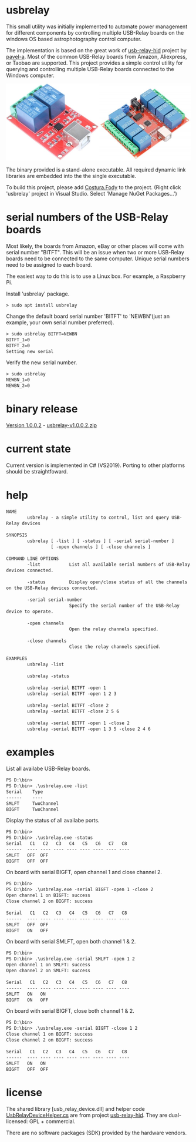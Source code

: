 # usbrelay

This small utility was initially implemented to automate power management for different components by controlling multiple USB-Relay boards on the windows OS based astrophotography control computer. 

The implementation is based on the great work of [usb-relay-hid](https://github.com/pavel-a/usb-relay-hid) project by [pavel-a](https://github.com/pavel-a). Most of the common USB-Relay boards from Amazon, Aliexpress, or Taobao are supported. This project provides a simple control utility for querying and controlling multiple USB-Relay boards connected to the Windows computer.

![2-Channel & 8-Channel USB-Relay Boards](https://github.com/mxcoppell/usbrelay/blob/master/images/usbrelay-boards.jpg?raw=true)

The binary provided is a stand-alone executable. All required dynamic link libraries are embedded into the the single executable. 

To build this project, please add [Costura.Fody](https://github.com/Fody/Costura) to the project. (Right click 'usbrelay' project in Visual Studio. Select 'Manage NuGet Packages...')

# serial numbers of the USB-Relay boards

Most likely, the boards from Amazon, eBay or other places will come with serial number "BITFT". This will be an issue when two or more USB-Relay boards need to be connected to the same computer. Unique serial numbers need to be assigned to each board.

The easiest way to do this is to use a Linux box. For example, a Raspberry Pi. 

Install 'usbrelay' package.
```
> sudo apt install usbrelay
```

Change the default board serial number 'BITFT' to 'NEWBN'(just an example, your own serial number preferred).
```
> sudo usbrelay BITFT=NEWBN
BITFT_1=0
BITFT_2=0
Setting new serial
```

Verify the new serial number.
```
> sudo usbrelay
NEWBN_1=0
NEWBN_2=0
```

# binary release

[Version 1.0.0.2](https://github.com/mxcoppell/usbrelay/releases/tag/1.0.0.2) - [usbrelay-v1.0.0.2.zip](https://github.com/mxcoppell/usbrelay/releases/download/1.0.0.2/usbrelay-v1.0.0.2.zip)

# current state

Current version is implemented in C# (VS2019). Porting to other platforms should be straightfoward. 

# help

```
NAME
        usbrelay - a simple utility to control, list and query USB-Relay devices

SYNOPSIS
        usbrelay [ -list ] [ -status ] [ -serial serial-number ]
                 [ -open channels ] [ -close channels ]

COMMAND LINE OPTIONS
        -list           List all available serial numbers of USB-Relay devices connected.

        -status         Display open/close status of all the channels on the USB-Relay devices connected.

        -serial serial-number
                        Specify the serial number of the USB-Relay device to operate.

        -open channels
                        Open the relay channels specified.

        -close channels
                        Close the relay channels specified.

EXAMPLES
        usbrelay -list

        usbrelay -status

        usbrelay -serial BITFT -open 1
        usbrelay -serial BITFT -open 1 2 3

        usbrelay -serial BITFT -close 2
        usbrelay -serial BITFT -close 2 5 6

        usbrelay -serial BITFT -open 1 -close 2
        usbrelay -serial BITFT -open 1 3 5 -close 2 4 6
```

# examples

List all availabe USB-Relay boards.
```
PS D:\bin>
PS D:\bin> .\usbrelay.exe -list
Serial    Type
------    ----
SMLFT     TwoChannel
BIGFT     TwoChannel
```

Display the status of all availabe ports.
```
PS D:\bin>
PS D:\bin> .\usbrelay.exe -status
Serial   C1   C2   C3   C4   C5   C6   C7   C8
------  ---- ---- ---- ---- ---- ---- ---- ----
SMLFT   OFF  OFF
BIGFT   OFF  OFF
```

On board with serial BIGFT, open channel 1 and close channel 2.
```
PS D:\bin>
PS D:\bin> .\usbrelay.exe -serial BIGFT -open 1 -close 2
Open channel 1 on BIGFT: success
Close channel 2 on BIGFT: success

Serial   C1   C2   C3   C4   C5   C6   C7   C8
------  ---- ---- ---- ---- ---- ---- ---- ----
SMLFT   OFF  OFF
BIGFT   ON   OFF
```

On board with serial SMLFT, open both channel 1 & 2.
```
PS D:\bin>
PS D:\bin> .\usbrelay.exe -serial SMLFT -open 1 2
Open channel 1 on SMLFT: success
Open channel 2 on SMLFT: success

Serial   C1   C2   C3   C4   C5   C6   C7   C8
------  ---- ---- ---- ---- ---- ---- ---- ----
SMLFT   ON   ON
BIGFT   ON   OFF
```

On board with serial BIGFT, close both channel 1 & 2.
```
PS D:\bin>
PS D:\bin> .\usbrelay.exe -serial BIGFT -close 1 2
Close channel 1 on BIGFT: success
Close channel 2 on BIGFT: success

Serial   C1   C2   C3   C4   C5   C6   C7   C8
------  ---- ---- ---- ---- ---- ---- ---- ----
SMLFT   ON   ON
BIGFT   OFF  OFF
```

# license

The shared library [usb_relay_device.dll] and helper code [UsbRelayDeviceHelper.cs](https://github.com/mxcoppell/usbrelay/blob/master/usbrelay/UsbRelayDeviceHelper.cs) are from project [usb-relay-hid](https://github.com/pavel-a/usb-relay-hid). They are dual-licensed: GPL + commercial.

There are no software packages (SDK) provided by the hardware vendors.
